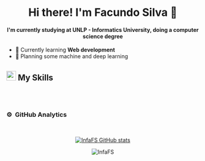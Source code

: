 
<h1 align="center"> Hi there! I'm Facundo Silva 🐻</h1>

<h4 align="center">I'm currently studying at UNLP - Informatics University, doing a computer science degree</h4>

- 📖 Currently learning **Web development**
- 💭 Planning some machine and deep learning

## <img src="https://media2.giphy.com/media/QssGEmpkyEOhBCb7e1/giphy.gif?cid=ecf05e47a0n3gi1bfqntqmob8g9aid1oyj2wr3ds3mg700bl&rid=giphy.gif" width ="25"><b> My Skills</b>
<br>




<br>

### ⚙️ &nbsp;GitHub Analytics
<br>

<div align="center">
  
<p>
<a href="https://github.com/InfaFS/github-readme-stats">
  <img src="https://github-readme-stats.vercel.app/api?username=InfaFS&theme=algolia" alt="InfaFS GitHub stats"/>
</a>
</p>

<p><img align="center"
    src="https://github-readme-stats.vercel.app/api/top-langs?username=InfaFS&show_icons=true&locale=en&bg_color=0d1117&text_color=ffffff&layout=compact"
    alt="InfaFS" 
    bg_color=#808080/>
</p>

</div>

<br>
<br>

